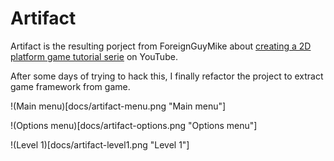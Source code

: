 Artifact
======

Artifact is the resulting porject from ForeignGuyMike about [creating a 2D platform game tutorial serie](https://www.youtube.com/playlist?list=PL-2t7SM0vDfcIedoMIghzzgQqZq45jYGv) on YouTube.

After some days of trying to hack this, I finally refactor the project to extract game framework from game. 

!(Main menu)[docs/artifact-menu.png "Main menu"]

!(Options menu)[docs/artifact-options.png "Options menu"]

!(Level 1)[docs/artifact-level1.png "Level 1"]